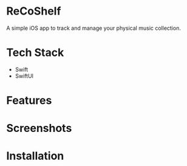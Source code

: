 # ReCoShelf

A simple iOS app to track and manage your physical music collection.

# Tech Stack

- Swift
- SwiftUI

# Features

# Screenshots

# Installation
